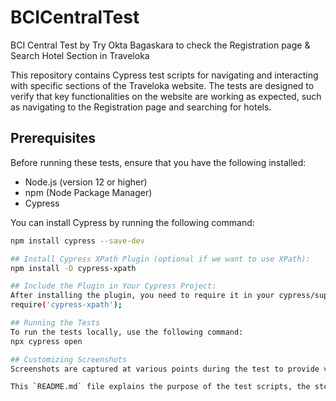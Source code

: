 # BCICentralTest
BCI Central Test by Try Okta Bagaskara to check the Registration page & Search Hotel Section in Traveloka

This repository contains Cypress test scripts for navigating and interacting with specific sections of the Traveloka website. The tests are designed to verify that key functionalities on the website are working as expected, such as navigating to the Registration page and searching for hotels.

## Prerequisites

Before running these tests, ensure that you have the following installed:

- Node.js (version 12 or higher)
- npm (Node Package Manager)
- Cypress

You can install Cypress by running the following command:

```bash
npm install cypress --save-dev

## Install Cypress XPath Plugin (optional if we want to use XPath):
npm install -D cypress-xpath

## Include the Plugin in Your Cypress Project:
After installing the plugin, you need to require it in your cypress/support/e2e.js (or index.js in older versions) file.
require('cypress-xpath');

## Running the Tests
To run the tests locally, use the following command:
npx cypress open

## Customizing Screenshots
Screenshots are captured at various points during the test to provide visual confirmation of the UI state. The screenshots are configured to capture only the viewport (without scrolling). This behavior is managed with the capture: 'viewport' option in the cy.screenshot() command

This `README.md` file explains the purpose of the test scripts, the steps each script performs, and how to run the tests. It also covers troubleshooting tips and additional notes related to the scripts.
